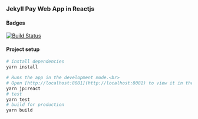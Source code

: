 ### Jekyll Pay Web App in Reactjs

#### Badges 

[![Build Status](https://travis-ci.org/jekyllpay/jekyllpay-web-react-js.svg?branch=master)](https://travis-ci.org/jekyllpay/jekyllpay-web-react-js)

#### Project setup
```bash
# install dependencies
yarn install

# Runs the app in the development mode.<br>
# Open [http://localhost:8081](http://localhost:8081) to view it in the browser.
yarn jp:react
# test
yarn test
# build for production
yarn build
```

